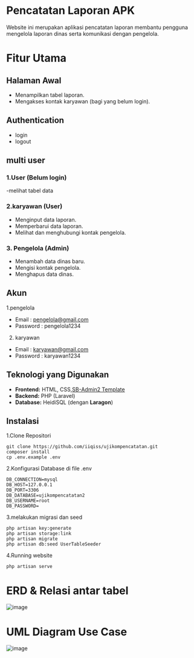 # Pencatatan Laporan APK

Website ini merupakan aplikasi pencatatan laporan membantu pengguna mengelola laporan dinas serta komunikasi dengan pengelola.

# Fitur Utama
## Halaman Awal 
- Menampilkan tabel laporan.
- Mengakses kontak karyawan (bagi yang belum login).
## Authentication
- login
- logout
## multi user
### 1.User (Belum login)
-melihat tabel data
### 2.karyawan (User)
- Menginput data laporan.
- Memperbarui data laporan.
- Melihat dan menghubungi kontak pengelola.

### 3. Pengelola (Admin)
- Menambah data dinas baru.
- Mengisi kontak pengelola.
- Menghapus data dinas.

## Akun
1.pengelola
- Email : pengelola@gmail.com
- Password : pengelola1234
2. karyawan
- Email : karyawan@gmail.com
- Password : karyawan1234

## Teknologi yang Digunakan

- **Frontend:** HTML, CSS,[SB-Admin2 Template](https://startbootstrap.com/theme/sb-admin-2)
- **Backend:** PHP (Laravel)
- **Database:** HeidiSQL (dengan **Laragon**)


## Instalasi


1.Clone Repositori
```
git clone https://github.com/iiqiss/ujikompencatatan.git
composer install
cp .env.example .env
```
2.Konfigurasi Database di file .env
```
DB_CONNECTION=mysql
DB_HOST=127.0.0.1
DB_PORT=3306
DB_DATABASE=ujikompencatatan2
DB_USERNAME=root
DB_PASSWORD=
```
3.melakukan migrasi dan seed
```
php artisan key:generate
php artisan storage:link
php artisan migrate
php artisan db:seed UserTableSeeder
```
4.Running website
```
php artisan serve
```

# ERD & Relasi antar tabel
![image](https://github.com/user-attachments/assets/3bf9b699-16ed-4c75-aa86-f761f090e701)


# UML Diagram Use Case
![image](https://github.com/user-attachments/assets/fa81897c-f4d1-4cac-b95e-2fa92f8d7630)
